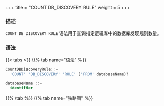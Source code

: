 +++
title = "COUNT DB_DISCOVERY RULE"
weight = 5
+++

### 描述

`COUNT DB_DISCOVERY RULE` 语法用于查询指定逻辑库中的数据库发现规则数量。

### 语法

{{< tabs >}}
{{% tab name="语法" %}}
```sql
CountDBDiscoveryRule::=
  'COUNT' 'DB_DISCOVERY' 'RULE' ('FROM' databaseName)?

databaseName ::=
  identifier
```
{{% /tab %}}
{{% tab name="铁路图" %}}
<iframe frameborder="0" name="diagram" id="diagram" width="100%" height="100%"></iframe>
{{% /tab %}}
{{< /tabs >}}

### 补充说明

- 未指定 `databaseName` 时，默认是当前使用的 `DATABASE`。 如果也未使用 `DATABASE` 则会提示 `No database selected`。

### 返回值说明

| 列        | 说明            |
| --------- | ---------------|
| rule_name | 规则类型        |
| database  | 规则所属逻辑库   |
| count     | 规则数量        |


### 示例

- 查询指定逻辑库中的数据库发现规则数量

```sql
COUNT DB_DISCOVERY RULE FROM discovery_db;
```

```sql
mysql> COUNT DB_DISCOVERY RULE FROM discovery_db;
+--------------+-----------------+-------+
| rule_name    | database        | count |
+--------------+-----------------+-------+
| db_discovery | discovery_db    | 1     |
+--------------+-----------------+-------+
1 row in set (0.00 sec)
```

- 查询当前逻辑库中的数据库发现规则数量

```sql
COUNT DB_DISCOVERY RULE;
```

```sql
mysql> COUNT DB_DISCOVERY RULE;
+--------------+-----------------+-------+
| rule_name    | database        | count |
+--------------+-----------------+-------+
| db_discovery | discovery_db    | 1     |
+--------------+-----------------+-------+
1 row in set (0.00 sec)
```

### 保留字

`COUNT`、`DB_DISCOVERY`、`RULE`、`FROM`

### 相关链接

- [保留字](/cn/reference/distsql/syntax/reserved-word/)

